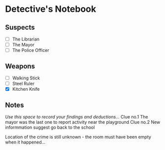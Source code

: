 # Detective's Notebook

## Suspects
- [ ] The Librarian
- [ ] The Mayor
- [ ] The Police Officer

## Weapons
- [ ] Walking Stick
- [ ] Steel Ruler
- [X] Kitchen Knife

## Notes
*Use this space to record your findings and deductions...*
Clue no.1 The mayor was the last one to report activity near the playground
Clue no.2 New informmation suggest go back to the school

Location of the crime is still unknown - the room must have been empty when it happened...
